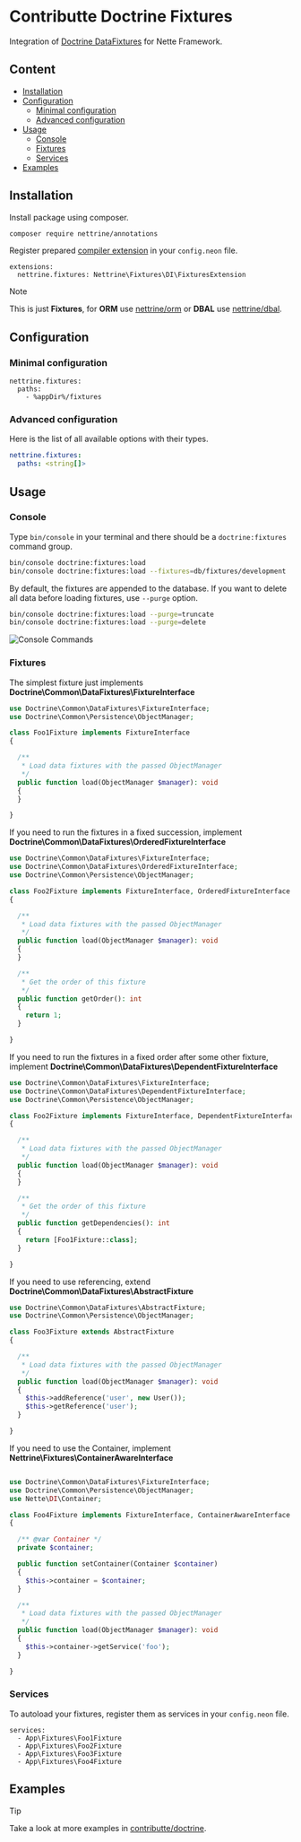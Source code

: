 # Contributte Doctrine Fixtures

Integration of [Doctrine DataFixtures](https://www.doctrine-project.org/projects/data-fixtures.html) for Nette Framework.

## Content

- [Installation](#installation)
- [Configuration](#configuration)
  - [Minimal configuration](#minimal-configuration)
  - [Advanced configuration](#advanced-configuration)
- [Usage](#usage)
  - [Console](#console)
  - [Fixtures](#fixtures)
  - [Services](#services)
- [Examples](#examples)

## Installation

Install package using composer.

```bash
composer require nettrine/annotations
```

Register prepared [compiler extension](https://doc.nette.org/en/dependency-injection/nette-container) in your `config.neon` file.

```neon
extensions:
  nettrine.fixtures: Nettrine\Fixtures\DI\FixturesExtension
```

> [!NOTE]
> This is just **Fixtures**, for **ORM** use [nettrine/orm](https://github.com/contributte/doctrine-orm) or **DBAL** use [nettrine/dbal](https://github.com/contributte/doctrine-dbal).

## Configuration

### Minimal configuration

```neon
nettrine.fixtures:
  paths:
    - %appDir%/fixtures
```

### Advanced configuration

Here is the list of all available options with their types.

```yaml
nettrine.fixtures:
  paths: <string[]>
```

## Usage

### Console

Type `bin/console` in your terminal and there should be a `doctrine:fixtures` command group.

```sh
bin/console doctrine:fixtures:load
bin/console doctrine:fixtures:load --fixtures=db/fixtures/development
```

By default, the fixtures are appended to the database. If you want to delete all data before loading fixtures, use `--purge` option.

```sh
bin/console doctrine:fixtures:load --purge=truncate
bin/console doctrine:fixtures:load --purge=delete
```

![Console Commands](https://raw.githubusercontent.com/nettrine/fixtures/master/.docs/assets/console.png)

### Fixtures

The simplest fixture just implements **Doctrine\Common\DataFixtures\FixtureInterface**

```php
use Doctrine\Common\DataFixtures\FixtureInterface;
use Doctrine\Common\Persistence\ObjectManager;

class Foo1Fixture implements FixtureInterface
{

  /**
   * Load data fixtures with the passed ObjectManager
   */
  public function load(ObjectManager $manager): void
  {
  }

}
```

If you need to run the fixtures in a fixed succession, implement **Doctrine\Common\DataFixtures\OrderedFixtureInterface**


```php
use Doctrine\Common\DataFixtures\FixtureInterface;
use Doctrine\Common\DataFixtures\OrderedFixtureInterface;
use Doctrine\Common\Persistence\ObjectManager;

class Foo2Fixture implements FixtureInterface, OrderedFixtureInterface
{

  /**
   * Load data fixtures with the passed ObjectManager
   */
  public function load(ObjectManager $manager): void
  {
  }

  /**
   * Get the order of this fixture
   */
  public function getOrder(): int
  {
    return 1;
  }

}
```

If you need to run the fixtures in a fixed order after some other fixture, implement **Doctrine\Common\DataFixtures\DependentFixtureInterface**


```php
use Doctrine\Common\DataFixtures\FixtureInterface;
use Doctrine\Common\DataFixtures\DependentFixtureInterface;
use Doctrine\Common\Persistence\ObjectManager;

class Foo2Fixture implements FixtureInterface, DependentFixtureInterface
{

  /**
   * Load data fixtures with the passed ObjectManager
   */
  public function load(ObjectManager $manager): void
  {
  }

  /**
   * Get the order of this fixture
   */
  public function getDependencies(): int
  {
    return [Foo1Fixture::class];
  }

}
```

If you need to use referencing, extend **Doctrine\Common\DataFixtures\AbstractFixture**

```php
use Doctrine\Common\DataFixtures\AbstractFixture;
use Doctrine\Common\Persistence\ObjectManager;

class Foo3Fixture extends AbstractFixture
{

  /**
   * Load data fixtures with the passed ObjectManager
   */
  public function load(ObjectManager $manager): void
  {
    $this->addReference('user', new User());
    $this->getReference('user');
  }

}
```

If you need to use the Container, implement **Nettrine\Fixtures\ContainerAwareInterface**


```php

use Doctrine\Common\DataFixtures\FixtureInterface;
use Doctrine\Common\Persistence\ObjectManager;
use Nette\DI\Container;

class Foo4Fixture implements FixtureInterface, ContainerAwareInterface
{

  /** @var Container */
  private $container;

  public function setContainer(Container $container)
  {
    $this->container = $container;
  }

  /**
   * Load data fixtures with the passed ObjectManager
   */
  public function load(ObjectManager $manager): void
  {
    $this->container->getService('foo');
  }

}
```

### Services

To autoload your fixtures, register them as services in your `config.neon` file.

```neon
services:
  - App\Fixtures\Foo1Fixture
  - App\Fixtures\Foo2Fixture
  - App\Fixtures\Foo3Fixture
  - App\Fixtures\Foo4Fixture
```

## Examples

> [!TIP]
> Take a look at more examples in [contributte/doctrine](https://github.com/contributte/doctrine/tree/master/.docs).
